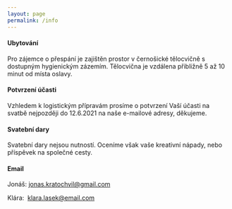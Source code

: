```yaml
---
layout: page
permalink: /info
---
```

#### Ubytování
Pro zájemce o přespání je zajištěn prostor v černošické tělocvičně s dostupným hygienickým zázemím. Tělocvična je vzdálena přibližně 5 až 10 minut od místa oslavy.

#### Potvrzení účasti
Vzhledem k logistickým přípravám prosíme o potvrzení Vaší účasti na svatbě nejpozději do 12.6.2021 na naše e-mailové adresy, děkujeme.

#### Svatební dary
Svatební dary nejsou nutností. Oceníme však vaše kreativní nápady, nebo příspěvek na společné cesty.

#### Email

Jonáš: [jonas.kratochvil@gmail.com](mailto:jonas.kratochvil@gmail.com)

Klára:&nbsp; [klara.lasek@email.com](mailto:klara.lasek@email.com)
